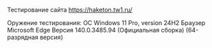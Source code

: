 Тестирование сайта https://haketon.tw1.ru/

Оружение тестирования: ОС Windows 11 Pro, version 24H2
Браузер Microsoft Edge Версия 140.0.3485.94 (Официальная сборка) (64-разрядная версия)
